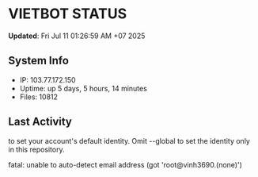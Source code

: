 # VIETBOT STATUS
**Updated**: Fri Jul 11 01:26:59 AM +07 2025

## System Info
- IP: 103.77.172.150
- Uptime: up 5 days, 5 hours, 14 minutes
- Files: 10812

## Last Activity

to set your account's default identity.
Omit --global to set the identity only in this repository.

fatal: unable to auto-detect email address (got 'root@vinh3690.(none)')
